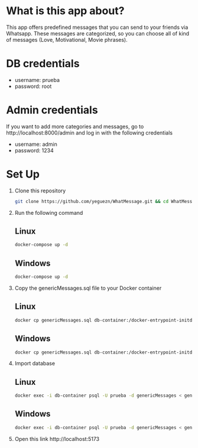 # What is this app about?
This app offers predefined messages that you can send to your friends via Whatsapp. These messages are categorized, so you can choose all of kind of messages (Love, Motivational, Movie phrases).

# DB credentials
- username: prueba
- password: root

# Admin credentials
If you want to add more categories and messages, go to http://localhost:8000/admin and log in with the following credentials
- username: admin
- password: 1234

# Set Up
1. Clone this repository
    
    ```bash
    git clone https://github.com/yeguezn/WhatMessage.git && cd WhatMessage
    ```

2. Run the following command
    
    ## Linux
    ```bash
    docker-compose up -d
    ```

    ## Windows
    ```bash
    docker-compose up -d
    ```

3. Copy the genericMessages.sql file to your Docker container
    
    ## Linux
    ```bash
    docker cp genericMessages.sql db-container:/docker-entrypoint-initdb.d/
    ```
    
    ## Windows
    ```bash
    docker cp genericMessages.sql db-container:/docker-entrypoint-initdb.d/
    ```

4. Import database

    ## Linux
    ```bash
    docker exec -i db-container psql -U prueba -d genericMessages < genericMessages.sql
    ```

    ## Windows
    ```bash
    docker exec -i db-container psql -U prueba -d genericMessages < genericMessages.sql
    ```

5. Open this link http://localhost:5173

